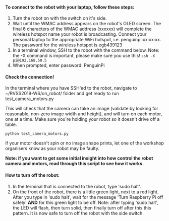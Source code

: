 #### To connect to the robot with your laptop, follow these steps:
1. Turn the robot on with the switch on it's side.
2. Wait until the WMAC address appears on the robot's OLED screen. The final 6 characters of the WMAC address (xxxxxx) will complete the wireless hotspot name your robot is broadcasting. Connect your personal laptop to the appropriate WiFi hotspot, i.e. penguinpi:xx:xx:xx. The password for the wireless hotspot is egb439123
3. In a terminal window, SSH to the robot with the command below. Note: the -X command is important, please make sure you use this!
```ssh -X pi@192.168.50.5```
5. When prompted, enter password: PenguinPi 

#### Check the connection!
In the terminal where you have SSH'ed to the robot, navigate to ~/RVSS2019-WS/on_robot/ folder and get ready to run test_camera_motors.py

This will check that the camera can take an image (validate by looking for reasonable, non-zero image width and height), and will turn on each motor, one at a time. Make sure you're holding your robot so it doesn't drive off a table. 

``` python test_camera_motors.py ```

If your motor doesn't spin or no image shape prints, let one of the workshop organisers know as your robot may be faulty.

**Note: if you want to get some initial insight into how control the robot camera and motors, read through this script to see how it works.**

#### How to turn off the robot:
1. In the terminal that is connected to the robot, type 'sudo halt'.
2. On the front of the robot, there is a little green light, next to a red light. After you type in 'sudo halt', wait for the message 'Turn Raspberry Pi off safely' **AND** for this green light to be off. Note: after typing 'sudo halt', the LED will flash, then turn solid, then finally turn off after this this pattern. It is now safe to turn off the robot with the side switch.
